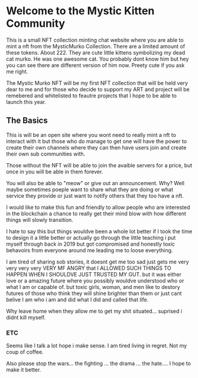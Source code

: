 # Welcome to the Mystic Kitten Community

This is a small NFT collection minting chat website where you are able to mint a nft from the MysticMurko Collection. There are a limited amount of these tokens. About 222. They are cute little kittens symbolizing my dead cat murko. He was one awesome cat. You probably dont know him but hey you can see there are different version of him now. Preety cute if you ask me right.

The Mystic Murko NFT will be my first NFT collection that will be held very dear to me and for those who decide to support my ART and project will be remebered and whitelisted to feautre projects that I hope to be able to launch this year.

## The Basics
This is will be an open site where you wont need to really mint a nft to interact with it but those who do manage to get one will have the power to create their own channels where they can then have users join and create their own sub communities with.

Those without the NFT will be able to join the avaible servers for a price, but once in you will be able in them forever.

You will also be able to "meow" or give out an announcement. Why? Well maybe sometimes poeple want to share what they are doing or what service they provide or just want to notify others that they too have a nft. 

I would like to make this fun and friendly to allow people who are interested in the blockchain a chance to really get their mind blow with how different things will slowly transition. 

I hate to say this but things wouldve been a whole lot better if I took the time to design it a little better or actually go through the little teaching i put myself through back in 2019 but got compromised and honestly toxic behavoirs from everyone around me leading me to loose everything. 

I am tired of sharing sob stories, it doesnt get me too sad just gets me very very very very VERY MF ANGRY that I ALLOWED SUCH THINGS TO HAPPEN WHEN I SHOULDVE JUST TRUSTED MY GUT. but it was either love or a amazing future where you possibly wouldve understood who or what I am or capable of. but toxic girls, woman, and men like to destory futures of those who think they will shine brighter than them or just cant belive I am who i am and did what I did and called that life. 

Why leave home when they allow me to get my shit situated... suprised i didnt kill myself. 

### ETC
Seems like I talk a lot hope i make sense. I am tired living in regret. Not my coup of coffee.


Also please stop the wars... the fighting ... the drama ... the hate.... I hope to make it better.
